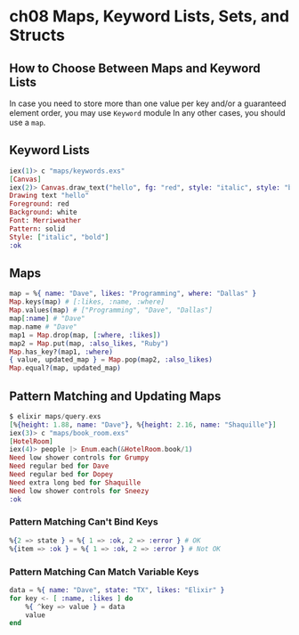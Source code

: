 # ch08 Maps, Keyword Lists, Sets, and Structs

## How to Choose Between Maps and Keyword Lists

In case you need to store more than one value per key and/or
a guaranteed element order, you may use `Keyword` module
In any other cases, you should use a `map`.

## Keyword Lists

```exs
iex(1)> c "maps/keywords.exs"
[Canvas]
iex(2)> Canvas.draw_text("hello", fg: "red", style: "italic", style: "bold")
Drawing text "hello"
Foreground: red
Background: white
Font: Merriweather
Pattern: solid
Style: ["italic", "bold"]
:ok
```

## Maps

```exs
map = %{ name: "Dave", likes: "Programming", where: "Dallas" }
Map.keys(map) # [:likes, :name, :where]
Map.values(map) # ["Programming", "Dave", "Dallas"]
map[:name] # "Dave"
map.name # "Dave"
map1 = Map.drop(map, [:where, :likes])
map2 = Map.put(map, :also_likes, "Ruby")
Map.has_key?(map1, :where)
{ value, updated_map } = Map.pop(map2, :also_likes)
Map.equal?(map, updated_map)
```

## Pattern Matching and Updating Maps

```exs
$ elixir maps/query.exs 
[%{height: 1.88, name: "Dave"}, %{height: 2.16, name: "Shaquille"}]
iex(3)> c "maps/book_room.exs"
[HotelRoom]
iex(4)> people |> Enum.each(&HotelRoom.book/1)
Need low shower controls for Grumpy
Need regular bed for Dave
Need regular bed for Dopey
Need extra long bed for Shaquille
Need low shower controls for Sneezy
:ok
```

### Pattern Matching Can't Bind Keys

```exs
%{2 => state } = %{ 1 => :ok, 2 => :error } # OK
%{item => :ok } = %{ 1 => :ok, 2 => :error } # Not OK
```

### Pattern Matching Can Match Variable Keys

```exs
data = %{ name: "Dave", state: "TX", likes: "Elixir" }
for key <- [ :name, :likes ] do
    %{ ^key => value } = data
    value
end
```

